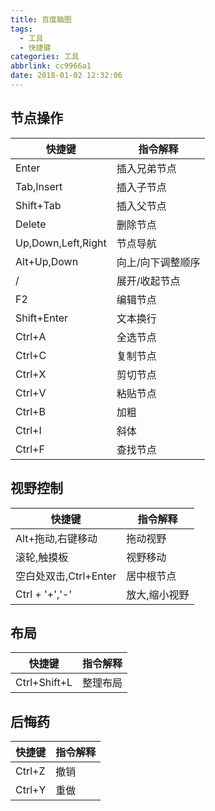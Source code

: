 ```yaml
---
title: 百度脑图
tags:
  - 工具
  - 快捷键
categories: 工具
abbrlink: cc9966a1
date: 2018-01-02 12:32:06
---
```


<!--  -->
<!-- more -->

## 节点操作

快捷键	|指令解释
---|---
Enter	|插入兄弟节点
Tab,Insert|	插入子节点
Shift+Tab	|插入父节点
Delete|	删除节点
Up,Down,Left,Right|节点导航
Alt+Up,Down|	向上/向下调整顺序
/	|展开/收起节点
F2	|编辑节点
Shift+Enter | 文本换行
Ctrl+A | 全选节点
Ctrl+C | 复制节点
Ctrl+X | 剪切节点
Ctrl+V | 粘贴节点
Ctrl+B | 加粗
Ctrl+I | 斜体
Ctrl+F | 查找节点

## 视野控制

快捷键	|指令解释
---|---
Alt+拖动,右键移动	|拖动视野
滚轮,触摸板|	视野移动
空白处双击,Ctrl+Enter	|居中根节点
Ctrl + '+','-'|	放大,缩小视野

## 布局

快捷键	|指令解释
---|---
Ctrl+Shift+L|	整理布局

## 后悔药

快捷键	|指令解释
---|---
Ctrl+Z|	撤销
Ctrl+Y|	重做